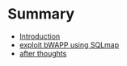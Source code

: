 # Summary

* [Introduction](README.md)
* [exploit bWAPP using SQLmap](chapter1.md)
* [after thoughts](exploit-bwapp-using-seeker.md)


